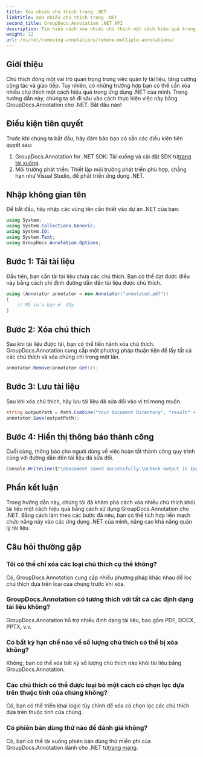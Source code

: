 ```yaml
---
title: Xóa nhiều chú thích trong .NET
linktitle: Xóa nhiều chú thích trong .NET
second_title: GroupDocs.Annotation .NET API
description: Tìm hiểu cách xóa nhiều chú thích một cách hiệu quả trong .NET bằng GroupDocs.Annotation. Hãy làm theo hướng dẫn từng bước của chúng tôi để tích hợp liền mạch vào ứng dụng của bạn.
weight: 12
url: /vi/net/removing-annotations/remove-multiple-annotations/
---
```

## Giới thiệu
Chú thích đóng một vai trò quan trọng trong việc quản lý tài liệu, tăng cường cộng tác và giao tiếp. Tuy nhiên, có những trường hợp bạn có thể cần xóa nhiều chú thích một cách hiệu quả trong ứng dụng .NET của mình. Trong hướng dẫn này, chúng ta sẽ đi sâu vào cách thực hiện việc này bằng GroupDocs.Annotation cho .NET. Bắt đầu nào!
## Điều kiện tiên quyết
Trước khi chúng ta bắt đầu, hãy đảm bảo bạn có sẵn các điều kiện tiên quyết sau:
1.  GroupDocs.Annotation for .NET SDK: Tải xuống và cài đặt SDK từ[trang tải xuống](https://releases.groupdocs.com/annotation/net/).
2. Môi trường phát triển: Thiết lập môi trường phát triển phù hợp, chẳng hạn như Visual Studio, để phát triển ứng dụng .NET.

## Nhập không gian tên
Để bắt đầu, hãy nhập các vùng tên cần thiết vào dự án .NET của bạn:
```csharp
using System;
using System.Collections.Generic;
using System.IO;
using System.Text;
using GroupDocs.Annotation.Options;
```
## Bước 1: Tải tài liệu
Đầu tiên, bạn cần tải tài liệu chứa các chú thích. Bạn có thể đạt được điều này bằng cách chỉ định đường dẫn đến tài liệu được chú thích.
```csharp
using (Annotator annotator = new Annotator("annotated.pdf"))
{
    // Mã của bạn ở đây
}
```
## Bước 2: Xóa chú thích
Sau khi tài liệu được tải, bạn có thể tiến hành xóa chú thích. GroupDocs.Annotation cung cấp một phương pháp thuận tiện để lấy tất cả các chú thích và xóa chúng chỉ trong một lần.
```csharp
annotator.Remove(annotator.Get());
```
## Bước 3: Lưu tài liệu
Sau khi xóa chú thích, hãy lưu tài liệu đã sửa đổi vào vị trí mong muốn.
```csharp
string outputPath = Path.Combine("Your Document Directory", "result" + Path.GetExtension("input.pdf"));
annotator.Save(outputPath);
```
## Bước 4: Hiển thị thông báo thành công
Cuối cùng, thông báo cho người dùng về việc hoàn tất thành công quy trình cùng với đường dẫn đến tài liệu đã sửa đổi.
```csharp
Console.WriteLine($"\nDocument saved successfully.\nCheck output in {outputPath}.");
```

## Phần kết luận
Trong hướng dẫn này, chúng tôi đã khám phá cách xóa nhiều chú thích khỏi tài liệu một cách hiệu quả bằng cách sử dụng GroupDocs.Annotation cho .NET. Bằng cách làm theo các bước đã nêu, bạn có thể tích hợp liền mạch chức năng này vào các ứng dụng .NET của mình, nâng cao khả năng quản lý tài liệu.
## Câu hỏi thường gặp
### Tôi có thể chỉ xóa các loại chú thích cụ thể không?
Có, GroupDocs.Annotation cung cấp nhiều phương pháp khác nhau để lọc chú thích dựa trên loại của chúng trước khi xóa.
### GroupDocs.Annotation có tương thích với tất cả các định dạng tài liệu không?
GroupDocs.Annotation hỗ trợ nhiều định dạng tài liệu, bao gồm PDF, DOCX, PPTX, v.v.
### Có bất kỳ hạn chế nào về số lượng chú thích có thể bị xóa không?
Không, bạn có thể xóa bất kỳ số lượng chú thích nào khỏi tài liệu bằng GroupDocs.Annotation.
### Các chú thích có thể được loại bỏ một cách có chọn lọc dựa trên thuộc tính của chúng không?
Có, bạn có thể triển khai logic tùy chỉnh để xóa có chọn lọc các chú thích dựa trên thuộc tính của chúng.
### Có phiên bản dùng thử nào để đánh giá không?
 Có, bạn có thể tải xuống phiên bản dùng thử miễn phí của GroupDocs.Annotation dành cho .NET từ[trang mạng](https://releases.groupdocs.com/annotation/net/).